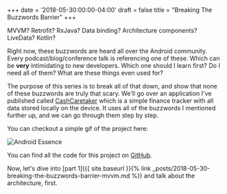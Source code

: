 +++
date = '2018-05-30:00:00-04:00'
draft = false
title = "Breaking The Buzzwords Barrier"
+++

MVVM? Retrofit? RxJava? Data binding? Architecture components? LiveData? Kotlin?

Right now, these buzzwords are heard all over the Android community. Every podcast/blog/conference talk is referencing one of these. Which can be **very** intimidating to new developers. Which one should I learn first? Do I need all of them? What are these things even used for?

The purpose of this series is to break all of that down, and show that none of these buzzwords are truly that scary. We'll go over an application I've published called [CashCaretaker](https://play.google.com/store/apps/details?id=com.androidessence.cashcaretaker) which is a simple finance tracker with all data stored locally on the device. It uses all of the buzzwords I mentioned further up, and we can go through them step by step.

You can checkout a simple gif of the project here:

<!--more-->

![Android Essence](/images/buzzwords/sample.gif)

You can find all the code for this project on [GitHub](https://github.com/adammc331/cashcaretaker).

Now, let's dive into [part 1]({{ site.baseurl }}{% link _posts/2018-05-30-breaking-the-buzzwords-barrier-mvvm.md %}) and talk about the architecture, first.